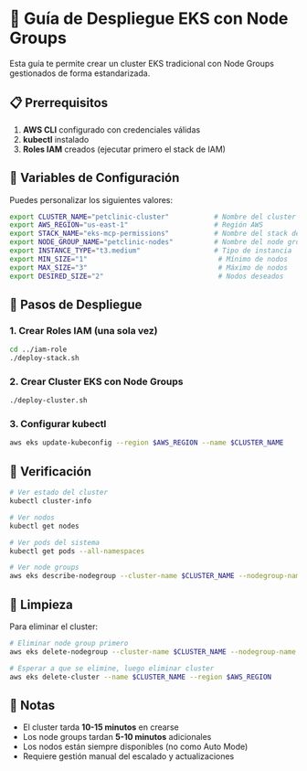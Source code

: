 # 🚀 Guía de Despliegue EKS con Node Groups

Esta guía te permite crear un cluster EKS tradicional con Node Groups gestionados de forma estandarizada.

## 📋 Prerrequisitos

1. **AWS CLI** configurado con credenciales válidas
2. **kubectl** instalado
3. **Roles IAM** creados (ejecutar primero el stack de IAM)

## 🔧 Variables de Configuración

Puedes personalizar los siguientes valores:

```bash
export CLUSTER_NAME="petclinic-cluster"           # Nombre del cluster
export AWS_REGION="us-east-1"                     # Región AWS
export STACK_NAME="eks-mcp-permissions"           # Nombre del stack de IAM
export NODE_GROUP_NAME="petclinic-nodes"          # Nombre del node group
export INSTANCE_TYPE="t3.medium"                  # Tipo de instancia
export MIN_SIZE="1"                                # Mínimo de nodos
export MAX_SIZE="3"                                # Máximo de nodos
export DESIRED_SIZE="2"                            # Nodos deseados
```

## 🚀 Pasos de Despliegue

### 1. Crear Roles IAM (una sola vez)

```bash
cd ../iam-role
./deploy-stack.sh
```

### 2. Crear Cluster EKS con Node Groups

```bash
./deploy-cluster.sh
```

### 3. Configurar kubectl

```bash
aws eks update-kubeconfig --region $AWS_REGION --name $CLUSTER_NAME
```

## 🎯 Verificación

```bash
# Ver estado del cluster
kubectl cluster-info

# Ver nodos
kubectl get nodes

# Ver pods del sistema
kubectl get pods --all-namespaces

# Ver node groups
aws eks describe-nodegroup --cluster-name $CLUSTER_NAME --nodegroup-name $NODE_GROUP_NAME --region $AWS_REGION
```

## 🧹 Limpieza

Para eliminar el cluster:

```bash
# Eliminar node group primero
aws eks delete-nodegroup --cluster-name $CLUSTER_NAME --nodegroup-name $NODE_GROUP_NAME --region $AWS_REGION

# Esperar a que se elimine, luego eliminar cluster
aws eks delete-cluster --name $CLUSTER_NAME --region $AWS_REGION
```

## 📝 Notas

- El cluster tarda **10-15 minutos** en crearse
- Los node groups tardan **5-10 minutos** adicionales
- Los nodos están siempre disponibles (no como Auto Mode)
- Requiere gestión manual del escalado y actualizaciones
